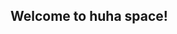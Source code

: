 ## Welcome to huha space!

<!--
**huhakor/huhakor** is a ✨ _special_ ✨ repository because its `README.md` (this file) appears on your GitHub profile.

[![huha's GitHub stats](https://github-readme-stats.vercel.app/api?username=huhakor)](https://github.com/huhakor/github-readme-stats)


